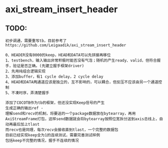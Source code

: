 # axi_stream_insert_header

## TODO:
    初步调通，需要重写tb，目前参考了https://github.com/Leigaadik/axi_stream_insert_header

    0、HEADER没有0000的keep，HEAD和DATA可以先拼接再移位
    1、testbench，输入输出非常积极时能否没有气泡；随机的产生ready、valid，但符合握手，验证是否正确。(先建立握手框架driver)
    2、先用纯组合逻辑实现
    3、添加buffer，有1 cycle delay，2 cycle delay
    4、HEAD和DATA两通道应该是独立的，互不影响的，可以耦合，但反压不应该由另一个通道控制
    5、不凑时序，弄清楚握手

    添加了COCOTB作为tb的框架，但还没实现Keep信号的产生
    生成正确的输出ref - 
    理解send和recv的机制，将要送的一个package数据放在bytearray，再用AxiStreamFrame打包，这样send数据就会将bytearray按照位宽拆分送到axis总线上，自动再最后加上tlast
    而recv也是同理，每次recv会接收直到tlast，一个完整的数据包
    目前已经实现keep全为1的连续测试，需要完善测试样例
    包括keep不完整的情况，握手不连续的情况